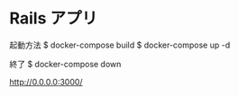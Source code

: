 # Rails アプリ

起動方法
$ docker-compose build
$ docker-compose up -d

終了
$ docker-compose down

http://0.0.0.0:3000/
